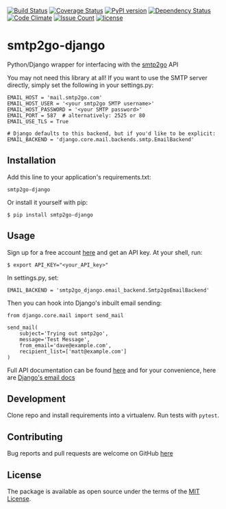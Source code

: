 [![Build Status](https://travis-ci.org/smtp2go-oss/smtp2go-django.svg?branch=master)](https://travis-ci.org/smtp2go-oss/smtp2go-django)
[![Coverage Status](https://coveralls.io/repos/github/smtp2go-oss/smtp2go-django/badge.svg?branch=master)](https://coveralls.io/github/smtp2go-oss/smtp2go-django?branch=master)
[![PyPI version](https://badge.fury.io/py/smtp2go-django.svg)](https://badge.fury.io/py/smtp2go-django)
[![Dependency Status](https://gemnasium.com/badges/github.com/smtp2go-oss/smtp2go-django.svg)](https://gemnasium.com/github.com/smtp2go-oss/smtp2go-django)
[![Code Climate](https://codeclimate.com/github/smtp2go-oss/smtp2go-django/badges/gpa.svg)](https://codeclimate.com/github/smtp2go-oss/smtp2go-django)
[![Issue Count](https://codeclimate.com/github/smtp2go-oss/smtp2go-django/badges/issue_count.svg)](https://codeclimate.com/github/smtp2go-oss/smtp2go-django)
[![license](https://img.shields.io/github/license/smtp2go-oss/smtp2go-django.svg)]()

# smtp2go-django

Python/Django wrapper for interfacing with the [smtp2go](https://www.smtp2go.com) API

You may not need this library at all! If you want to use the SMTP server directly, simply set the following in your settings.py:

    
    EMAIL_HOST = 'mail.smtp2go.com'
    EMAIL_HOST_USER = '<your smtp2go SMTP username>'
    EMAIL_HOST_PASSWORD = '<your SMTP password>'
    EMAIL_PORT = 587  # alternatively: 2525 or 80
    EMAIL_USE_TLS = True

    # Django defaults to this backend, but if you'd like to be explicit:
    EMAIL_BACKEND = 'django.core.mail.backends.smtp.EmailBackend'

## Installation

Add this line to your application's requirements.txt:

    smtp2go-django

Or install it yourself with pip:

    $ pip install smtp2go-django

## Usage

Sign up for a free account [here](https://www.smtp2go.com/pricing) and get an API key. At your shell, run:

    $ export API_KEY="<your_API_key>"

  In settings.py, set:

    EMAIL_BACKEND = 'smtp2go_django.email_backend.Smtp2goEmailBackend'

Then you can hook into Django's inbuilt email sending:

    from django.core.mail import send_mail

    send_mail(
        subject='Trying out smtp2go',
        message='Test Message',
        from_email='dave@example.com',
        recipient_list=['matt@example.com']
    )

Full API documentation can be found [here](https://apidoc.smtp2go.com/documentation/#/README) and for your convenience, here are [Django's email docs](https://docs.djangoproject.com/en/1.10/topics/email/)


## Development

Clone repo and install requirements into a virtualenv. Run tests with `pytest`.

## Contributing

Bug reports and pull requests are welcome on GitHub [here](https://github.com/smtp2go-oss/smtp2go-django)

## License

The package is available as open source under the terms of the [MIT License](http://opensource.org/licenses/MIT).
